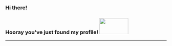 ### Hi there!
### Hooray you've just found my profile! <img src="https://user-images.githubusercontent.com/61482516/169533309-0d02a21e-d7f8-485c-bd1a-fc2a71df2506.gif" width="90" height="50" />
<hr/>


<!--### Currently working 💻
- Fullstack developer @ [CBYK](https://www.cbyk.com.br/) 
- Mobile developer @ [Contaí](https://contaidigital.com.br/)

### Currently learning
🇩🇪 <br/>
<img src="https://cdn.jsdelivr.net/gh/devicons/devicon/icons/nodejs/nodejs-original.svg" width="50" height="50" />

<!--
**bbcvasconcellos/bbcvasconcellos** is a ✨ _special_ ✨ repository because its `README.md` (this file) appears on your GitHub profile.

Here are some ideas to get you started:

- 🔭 I’m currently working on ...
- 🌱 I’m currently learning ...
- 👯 I’m looking to collaborate on ...
- 🤔 I’m looking for help with ...
- 💬 Ask me about ...
- 📫 How to reach me: ...
- 😄 Pronouns: ...
- ⚡ Fun fact: ...
-->

